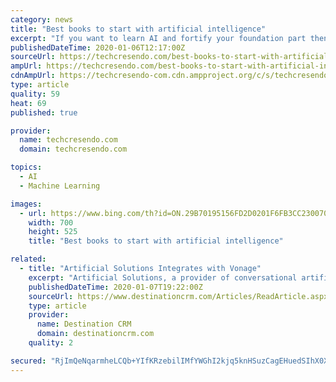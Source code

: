 ```yaml
---
category: news
title: "Best books to start with artificial intelligence"
excerpt: "If you want to learn AI and fortify your foundation part then you are on right place to explore best books to start with artificial intelligence. Make Your Own Neural Network is a popular book that takes you through the mathematics of neural networks step by step. It also helps you to create your Neural network (which is a key element of deep ..."
publishedDateTime: 2020-01-06T12:17:00Z
sourceUrl: https://techcresendo.com/best-books-to-start-with-artificial-intelligence/
ampUrl: https://techcresendo.com/best-books-to-start-with-artificial-intelligence/amp/
cdnAmpUrl: https://techcresendo-com.cdn.ampproject.org/c/s/techcresendo.com/best-books-to-start-with-artificial-intelligence/amp/
type: article
quality: 59
heat: 69
published: true

provider:
  name: techcresendo.com
  domain: techcresendo.com

topics:
  - AI
  - Machine Learning

images:
  - url: https://www.bing.com/th?id=ON.29B70195156FD2D0201F6FB3CC230070
    width: 700
    height: 525
    title: "Best books to start with artificial intelligence"

related:
  - title: "Artificial Solutions Integrates with Vonage"
    excerpt: "Artificial Solutions, a provider of conversational artificial intelligence solutions, has partnered with Vonage and introduced a new connector that integrates Teneo into Vonage's API Platform. Teneo users can now deploy conversational AI applications into new channels by leveraging the Vonage cloud-based communications API platform, which makes ..."
    publishedDateTime: 2020-01-07T19:22:00Z
    sourceUrl: https://www.destinationcrm.com/Articles/ReadArticle.aspx?ArticleID=135930
    type: article
    provider:
      name: Destination CRM
      domain: destinationcrm.com
    quality: 2

secured: "RjImQeNqarmheLCQb+YIfKRzebilIMfYWGhI2kjq5knHSuzCagEHuedSIhX0XK3cCiOM7E/BU5w26Y0VLgcgsrrjW/PAD2UqEb0zwxNlhsjfD/2uamN3DGsl8yrThItbqtpnZN5YF5TY7WDRlJoxFUyzu+fTZfV6UFiWC+wQBkOLWTF8AsS2T882bemU/IeNV4skdoDBR67ID6by8ZQaLJFgTmh2Z54k5m4YK0DNvHMypnh/FPB5RNZR4B2P0/isqyFuPENPLe/hRB/Ip91iWg==;AXl4I8AFdVj9oIt2u8U/SA=="
---
```



